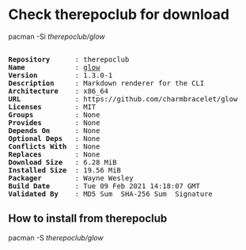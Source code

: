 # Check therepoclub for download

pacman -Si *therepoclub/glow*

<div class="highlight"><pre class="highlight"><text>
<b>Repository</b>      : therepoclub
<b>Name</b>            : <a href="../../x86_64/glow-1.3.0-1-x86_64.pkg.tar.zst">glow</a>
<b>Version</b>         : 1.3.0-1
<b>Description</b>     : Markdown renderer for the CLI
<b>Architecture</b>    : x86_64
<b>URL</b>             : https://github.com/charmbracelet/glow
<b>Licenses</b>        : MIT
<b>Groups</b>          : None
<b>Provides</b>        : None
<b>Depends On</b>      : None
<b>Optional Deps</b>   : None
<b>Conflicts With</b>  : None
<b>Replaces</b>        : None
<b>Download Size</b>   : 6.28 MiB
<b>Installed Size</b>  : 19.56 MiB
<b>Packager</b>        : Wayne Wesley <wayne6324@gmail.com>
<b>Build Date</b>      : Tue 09 Feb 2021 14:18:07 GMT
<b>Validated By</b>    : MD5 Sum  SHA-256 Sum  Signature
</text></pre></div>

## How to install from therepoclub

pacman -S *therepoclub/glow*
